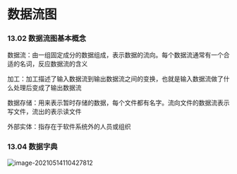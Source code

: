 # 数据流图

### 13.02 数据流图基本概念

数据流：由一组固定成分的数据组成，表示数据的流向。每个数据流通常有一个合适的名词，反应数据流的含义

加工：加工描述了输入数据流到输出数据流之间的变换，也就是输入数据流做了什么处理后变成了输出数据流

数据存储：用来表示暂时存储的数据，每个文件都有名字。流向文件的数据流表示写文件，流出的表示读文件

外部实体：指存在于软件系统外的人员或组织



### 13.04 数据字典

![image-20210514110427812](C:\Users\李祥鸿\AppData\Roaming\Typora\typora-user-images\image-20210514110427812.png)





































































